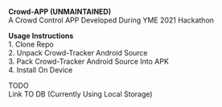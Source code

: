 **Crowd-APP (UNMAINTAINED)**
<br />A Crowd Control APP Developed During YME 2021 Hackathon

**Usage Instructions**
 <br />1. Clone Repo
 <br />2. Unpack Crowd-Tracker Android Source
 <br />3. Pack Crowd-Tracker Android Source Into APK
 <br />4. Install On Device
 
TODO
<br />Link TO DB (Currently Using Local Storage)




